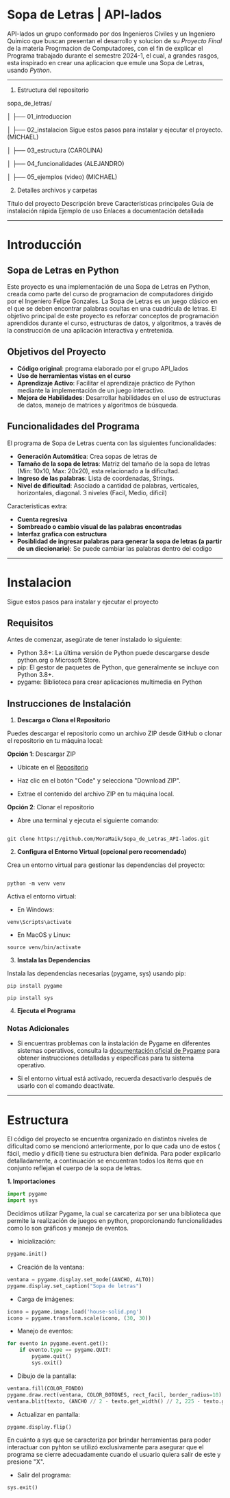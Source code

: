 # Sopa de Letras | API-lados
API-lados un grupo conformado por dos Ingenieros Civiles y un Ingeniero Químico que buscan presentan el desarrollo y solucion de su *Proyecto Final* de la materia Progrmacion de Computadores, con el fin de explicar el Programa trabajado durante el semestre 2024-1, el cual, a grandes rasgos, esta inspirado en crear una aplicacion que emule una Sopa de Letras, usando *Python*.
_______________________
1. Estructura del repositorio

sopa_de_letras/


│   ├── 01_introduccion

│   ├── 02_instalacion     Sigue estos pasos para instalar y ejecutar el proyecto.   (MICHAEL)

│   ├── 03_estructura         (CAROLINA)

│   ├── 04_funcionalidades           (ALEJANDRO)

│   ├── 05_ejemplos (video)    (MICHAEL)



2. Detalles archivos y carpetas
   
Título del proyecto
Descripción breve
Características principales
Guía de instalación rápida
Ejemplo de uso
Enlaces a documentación detallada

_______________________
# Introducción

## Sopa de Letras en Python

Este proyecto es una implementación de una Sopa de Letras en Python, creada como parte del curso de programacion de computadores dirigido por el Ingeniero Felipe Gonzales. La Sopa de Letras es un juego clásico en el que se deben encontrar palabras ocultas en una cuadrícula de letras. El objetivo principal de este proyecto es reforzar conceptos de programación aprendidos durante el curso, estructuras de datos, y algoritmos, a través de la construcción de una aplicación interactiva y entretenida.

## Objetivos del Proyecto

- **Código original**: programa elaborado por el grupo API_lados
- **Uso de herramientas vistas en el curso** 
- **Aprendizaje Activo**: Facilitar el aprendizaje práctico de Python mediante la implementación de un juego interactivo.
- **Mejora de Habilidades**: Desarrollar habilidades en el uso de estructuras de datos, manejo de matrices y algoritmos de búsqueda.


## Funcionalidades del Programa

El programa de Sopa de Letras cuenta con las siguientes funcionalidades:

- **Generación Automática**: Crea sopas de letras de
- **Tamaño de la sopa de letras**: Matriz del tamaño de la sopa de letras (Min: 10x10, Max: 20x20), esta relacionado a la dificultad.
- **Ingreso de las palabras**: Lista de coordenadas, Strings.
- **Nivel de dificultad**: Asociado a cantidad de palabras, verticales, horizontales, diagonal. 3 niveles (Facil, Medio, dificil)

Caracteristicas extra:
  
- **Cuenta regresiva**
- **Sombreado o cambio visual de las palabras encontradas**
- **Interfaz grafica con estructura**
- **Posiblidad de ingresar palabras para generar la sopa de letras (a partir de un diccionario)**: Se puede cambiar las palabras dentro del codigo  

_______________________

# Instalacion

Sigue estos pasos para instalar y ejecutar el proyecto

## **Requisitos**
Antes de comenzar, asegúrate de tener instalado lo siguiente:

+ Python 3.8+: La última versión de Python puede descargarse desde python.org o Microsoft Store.
+ pip: El gestor de paquetes de Python, que generalmente se incluye con Python 3.8+.
+ pygame: Biblioteca para crear aplicaciones multimedia en Python

## **Instrucciones de Instalación**

1. **Descarga o Clona el Repositorio**

Puedes descargar el repositorio como un archivo ZIP desde GitHub o clonar el repositorio en tu máquina local:


**Opción 1**: Descargar ZIP

+ Ubicate en el [Repositorio](http://https://github.com/MoraMaik/Sopa_de_Letras_API-lados "Repositorio")
  
+ Haz clic en el botón "Code" y selecciona "Download ZIP".
+ Extrae el contenido del archivo ZIP en tu máquina local.

**Opción 2**: Clonar el repositorio

+ Abre una terminal y ejecuta el siguiente comando:

```code

git clone https://github.com/MoraMaik/Sopa_de_Letras_API-lados.git

```

2. **Configura el Entorno Virtual (opcional pero recomendado)**

Crea un entorno virtual para gestionar las dependencias del proyecto:

```code

python -m venv venv

```

Activa el entorno virtual:

+ En Windows:

```code
venv\Scripts\activate
```

+ En MacOS y Linux:

```code
source venv/bin/activate
```

3. **Instala las Dependencias**

Instala las dependencias necesarias (pygame, sys)  usando pip:

```code
pip install pygame
```

```code
pip install sys
```
4. **Ejecuta el Programa**

### Notas Adicionales

+ Si encuentras problemas con la instalación de Pygame en diferentes sistemas operativos, consulta la [documentación oficial de Pygame](http://https://www.pygame.org/docs/ "documentación oficial de Pygame")
 para obtener instrucciones detalladas y específicas para tu sistema operativo.

+ Si el entorno virtual está activado, recuerda desactivarlo después de usarlo con el comando deactivate.


_______________________
# Estructura

El código del proyecto se encuentra organizado en distintos niveles de dificultad como se mencionó anteriormente, por lo que cada uno de estos ( fácil, medio y difícil) tiene su estructura bien definida. Para poder explicarlo detalladamente, a continuación se encuentran todos los ítems que en conjunto reflejan el cuerpo de la sopa de letras.


**1. Importaciones**

``` python
import pygame
import sys
```

Decidimos utilizar Pygame, la cual se carcateriza por ser una biblioteca que permite la realización de juegos en python, proporcionando funcionalidades como lo son gráficos y manejo de eventos.

- Inicialización:
``` python
pygame.init()
```

- Creación de la ventana:
``` python
ventana = pygame.display.set_mode((ANCHO, ALTO))
pygame.display.set_caption("Sopa de letras")
```

- Carga de imágenes:
``` python
icono = pygame.image.load('house-solid.png')
icono = pygame.transform.scale(icono, (30, 30))
```

- Manejo de eventos:
``` python
for evento in pygame.event.get():
    if evento.type == pygame.QUIT:
        pygame.quit()
        sys.exit()
```

- Dibujo de la pantalla:
``` python
ventana.fill(COLOR_FONDO)
pygame.draw.rect(ventana, COLOR_BOTONES, rect_facil, border_radius=10)
ventana.blit(texto, (ANCHO // 2 - texto.get_width() // 2, 225 - texto.get_height() // 2))
```
  
- Actualizar en pantalla:
``` python
pygame.display.flip()
```

En cuánto a sys que se caracteriza por brindar herramientas para poder interactuar con pyhton se utilizó exclusivamente para asegurar que el programa se cierre adecuadamente cuando el usuario quiera salir de este y presione "X".

- Salir del programa:
``` python
sys.exit()
``` 



``` mermaid
``` 











